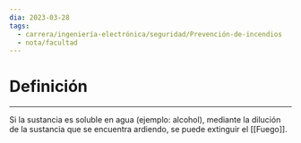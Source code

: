 ```yaml
---
dia: 2023-03-28
tags:
  - carrera/ingeniería-electrónica/seguridad/Prevención-de-incendios
  - nota/facultad
---
```

# Definición
---
Si la sustancia es soluble en agua (ejemplo: alcohol), mediante la dilución de la sustancia que se encuentra ardiendo, se puede extinguir el [[Fuego]].